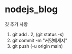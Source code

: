 # nodejs_blog
깃 추가 사항 

1. git add .
2, (git status -s)
3. git commit -m "커밋메세지"
4. git push (-u origin main)
